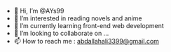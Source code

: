 - 👋 Hi, I’m @AYs99
- 👀 I’m interested in reading novels and anime
- 🌱 I’m currently learning front-end web development
- 💞️ I’m looking to collaborate on ...
- 📫 How to reach me : abdallahali3399@gmail.com

<!---
AYs99/AYs99 is a ✨ special ✨ repository because its `README.md` (this file) appears on your GitHub profile.
You can click the Preview link to take a look at your changes.
--->
